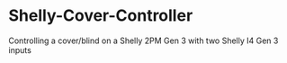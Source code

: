 # Shelly-Cover-Controller
Controlling a cover/blind on a Shelly 2PM Gen 3 with two Shelly I4 Gen 3 inputs
